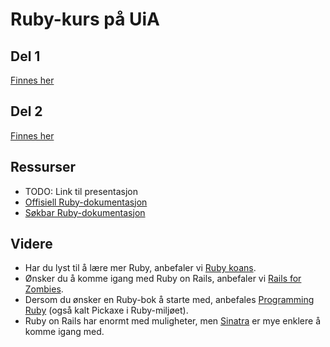 # Ruby-kurs på UiA

## Del 1

[Finnes her](https://github.com/eiriklied/ruby-kurs-uia/tree/master/del_1#readme)

## Del 2

[Finnes her](https://github.com/eiriklied/ruby-kurs-uia/tree/master/del_2#readme)

## Ressurser

* TODO:  Link til presentasjon
* [Offisiell Ruby-dokumentasjon](http://ruby-doc.org/core/)
* [Søkbar Ruby-dokumentasjon](http://railsapi.com/doc/ruby-v1.9.2/)

## Videre

* Har du lyst til å lære mer Ruby, anbefaler vi [Ruby koans](http://rubykoans.com/).
* Ønsker du å komme igang med Ruby on Rails, anbefaler vi [Rails for Zombies](http://railsforzombies.org/).
* Dersom du ønsker en Ruby-bok å starte med, anbefales [Programming Ruby](http://pragprog.com/book/ruby/programming-ruby)
  (også kalt Pickaxe i Ruby-miljøet).
* Ruby on Rails har enormt med muligheter, men [Sinatra](http://www.sinatrarb.com/) er mye enklere å komme igang med.
